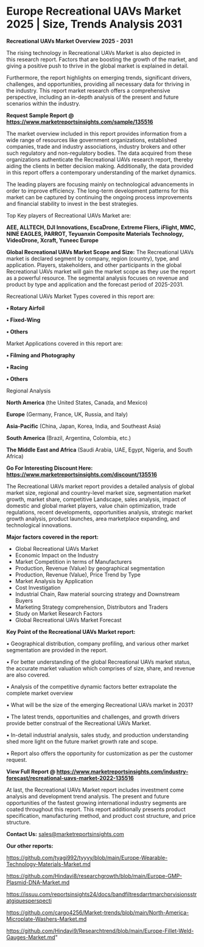  # Europe Recreational UAVs Market 2025 | Size, Trends Analysis 2031

<Strong> Recreational UAVs Market Overview 2025 - 2031</strong>

The rising technology in Recreational UAVs Market is also depicted in this research report. Factors that are boosting the growth of the market, and giving a positive push to thrive in the global market is explained in detail.

Furthermore, the report highlights on emerging trends, significant drivers, challenges, and opportunities, providing all necessary data for thriving in the industry. This report market research offers a comprehensive perspective, including an in-depth analysis of the present and future scenarios within the industry.

<strong>Request Sample Report @ <a href=https://www.marketreportsinsights.com/sample/135516>https://www.marketreportsinsights.com/sample/135516</a></strong>

The market overview included in this report provides information from a wide range of resources like government organizations, established companies, trade and industry associations, industry brokers and other such regulatory and non-regulatory bodies. The data acquired from these organizations authenticate the Recreational UAVs research report, thereby aiding the clients in better decision making. Additionally, the data provided in this report offers a contemporary understanding of the market dynamics.

The leading players are focusing mainly on technological advancements in order to improve efficiency. The long-term development patterns for this market can be captured by continuing the ongoing process improvements and financial stability to invest in the best strategies.

Top Key players of Recreational UAVs Market are:

<strong>AEE, ALLTECH, DJI Innovations, EscaDrone, Extreme Fliers, iFlight, MMC, NINE EAGLES, PARROT, Teyuanxin Composite Materials Technology, VideoDrone, Xcraft, Yuneec Europe</strong>

<strong><b>Global Recreational UAVs Market Scope and Size:</b></strong>
The Recreational UAVs market is declared segment by company, region (country), type, and application. Players, stakeholders, and other participants in the global Recreational UAVs market will gain the market scope as they use the report as a powerful resource. The segmental analysis focuses on revenue and product by type and application and the forecast period of 2025-2031.

Recreational UAVs Market Types covered in this report are:

<strong>• Rotary Airfoil

• Fixed-Wing

• Others</strong>

Market Applications covered in this report are:

<strong>• Filming and Photography

• Racing

• Others</strong> 

Regional Analysis

<strong>North America</strong> (the United States, Canada, and Mexico)

<strong>Europe</strong> (Germany, France, UK, Russia, and Italy)

<strong>Asia-Pacific</strong> (China, Japan, Korea, India, and Southeast Asia)

<strong>South America</strong> (Brazil, Argentina, Colombia, etc.)

<strong>The Middle East and Africa</strong> (Saudi Arabia, UAE, Egypt, Nigeria, and South Africa)

<strong>Go For Interesting Discount Here: <a href=https://www.marketreportsinsights.com/discount/135516>https://www.marketreportsinsights.com/discount/135516</a></strong>

The Recreational UAVs market report provides a detailed analysis of global market size, regional and country-level market size, segmentation market growth, market share, competitive Landscape, sales analysis, impact of domestic and global market players, value chain optimization, trade regulations, recent developments, opportunities analysis, strategic market growth analysis, product launches, area marketplace expanding, and technological innovations.

<strong><b>Major factors covered in the report:</b></strong>
<ul>
  <li>Global Recreational UAVs Market </li>
  <li>Economic Impact on the Industry</li>
  <li>Market Competition in terms of Manufacturers</li>
  <li>Production, Revenue (Value) by geographical segmentation</li>
  <li>Production, Revenue (Value), Price Trend by Type</li>
  <li>Market Analysis by Application</li>
  <li>Cost Investigation</li>
  <li>Industrial Chain, Raw material sourcing strategy and Downstream Buyers</li>
  <li>Marketing Strategy comprehension, Distributors and Traders</li>
  <li>Study on Market Research Factors</li>
  <li>Global Recreational UAVs Market Forecast</li>
</ul>

<strong><b>Key Point of the Recreational UAVs Market report:</b></strong>

• Geographical distribution, company profiling, and various other market segmentation are provided in the report.

• For better understanding of the global Recreational UAVs market status, the accurate market valuation which comprises of size, share, and revenue are also covered.

• Analysis of the competitive dynamic factors better extrapolate the complete market overview

• What will be the size of the emerging Recreational UAVs market in 2031?

• The latest trends, opportunities and challenges, and growth drivers provide better construal of the Recreational UAVs Market.

• In-detail industrial analysis, sales study, and production understanding shed more light on the future market growth rate and scope.

• Report also offers the opportunity for customization as per the customer request.

<strong><b>View Full Report @ <a href=https://www.marketreportsinsights.com/industry-forecast/recreational-uavs-market-2022-135516>https://www.marketreportsinsights.com/industry-forecast/recreational-uavs-market-2022-135516</a></b></strong>


At last, the Recreational UAVs Market report includes investment come analysis and development trend analysis. The present and future opportunities of the fastest growing international industry segments are coated throughout this report. This report additionally presents product specification, manufacturing method, and product cost structure, and price structure.

<strong>Contact Us:</strong>
sales@marketreportsinsights.com

<strong>Our other reports:</strong>

<a href=https://github.com/tyagi992/tyyyy/blob/main/Europe-Wearable-Technology-Materials-Market.md>https://github.com/tyagi992/tyyyy/blob/main/Europe-Wearable-Technology-Materials-Market.md</a>

<a href=https://github.com/Hindavi8/researchgrowth/blob/main/Europe-GMP-Plasmid-DNA-Market.md>https://github.com/Hindavi8/researchgrowth/blob/main/Europe-GMP-Plasmid-DNA-Market.md</a>

<a href=https://issuu.com/reportsinsights24/docs/bandfiltresdarrtmarchprvisionsstratgiquesperspecti>https://issuu.com/reportsinsights24/docs/bandfiltresdarrtmarchprvisionsstratgiquesperspecti</a>

<a href=https://github.com/cargo4256/Market-trends/blob/main/North-America-Microplate-Washers-Market.md>https://github.com/cargo4256/Market-trends/blob/main/North-America-Microplate-Washers-Market.md</a>

<a href=https://github.com/Hindavi9/Researchtrend/blob/main/Europe-Fillet-Weld-Gauges-Market.md>https://github.com/Hindavi9/Researchtrend/blob/main/Europe-Fillet-Weld-Gauges-Market.md</a>"
